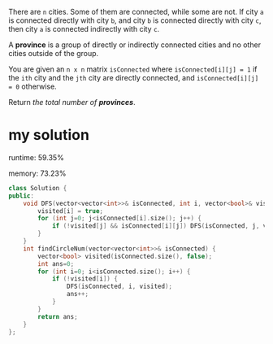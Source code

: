 There are `n` cities. Some of them are connected, while some are not. If city `a` is connected directly with city `b`, and city `b` is connected directly with city `c`, then city `a` is connected indirectly with city `c`.

A **province** is a group of directly or indirectly connected cities and no other cities outside of the group.

You are given an `n x n` matrix `isConnected` where `isConnected[i][j] = 1` if the `ith` city and the `jth` city are directly connected, and `isConnected[i][j] = 0` otherwise.

Return *the total number of **provinces***.

# my solution

runtime: 59.35%

memory: 73.23%

```C++
class Solution {
public:
    void DFS(vector<vector<int>>& isConnected, int i, vector<bool>& visited) {
        visited[i] = true;
        for (int j=0; j<isConnected[i].size(); j++) {
            if (!visited[j] && isConnected[i][j]) DFS(isConnected, j, visited);
        }
    }
    int findCircleNum(vector<vector<int>>& isConnected) {
        vector<bool> visited(isConnected.size(), false);
        int ans=0;
        for (int i=0; i<isConnected.size(); i++) {
            if (!visited[i]) {
                DFS(isConnected, i, visited);
                ans++;
            }
        }
        return ans;
    }
};
```

